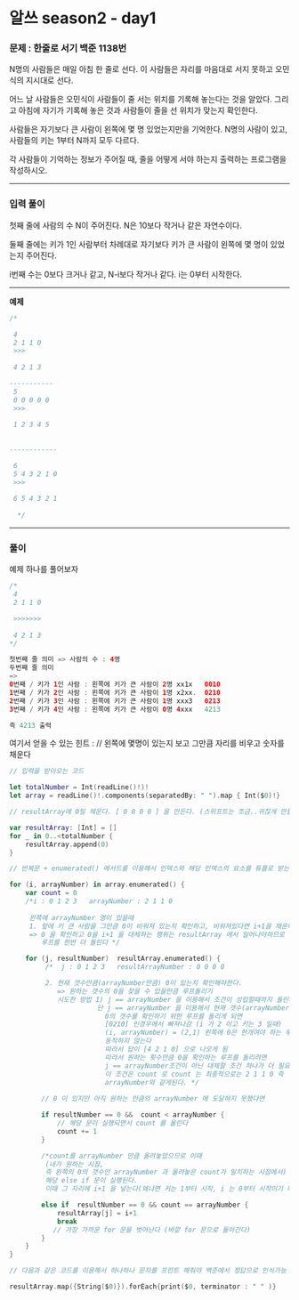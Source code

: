 # 알쓰  season2 - day1

### 문제 : 한줄로 서기 백준 1138번

N명의 사람들은 매일 아침 한 줄로 선다. 이 사람들은 자리를 마음대로 서지 못하고 오민식의 지시대로 선다.

어느 날 사람들은 오민식이 사람들이 줄 서는 위치를 기록해 놓는다는 것을 알았다. 그리고 아침에 자기가 기록해 놓은 것과 사람들이 줄을 선 위치가 맞는지 확인한다.

사람들은 자기보다 큰 사람이 왼쪽에 몇 명 있었는지만을 기억한다. N명의 사람이 있고, 사람들의 키는 1부터 N까지 모두 다르다.

각 사람들이 기억하는 정보가 주어질 때, 줄을 어떻게 서야 하는지 출력하는 프로그램을 작성하시오.

---

### 입력 풀이

첫째 줄에 사람의 수 N이 주어진다. N은 10보다 작거나 같은 자연수이다.

둘째 줄에는 키가 1인 사람부터 차례대로 자기보다 키가 큰 사람이 왼쪽에 몇 명이 있었는지 주어진다.

i번째 수는 0보다 크거나 같고, N-i보다 작거나 같다. i는 0부터 시작한다.

---

**예제**

```swift
/*

 4
 2 1 1 0
 >>>
 
 4 2 1 3

-----------
 5
 0 0 0 0 0
 >>>
 
 1 2 3 4 5
 
 
------------ 

 6
 5 4 3 2 1 0
 >>>
 
 6 5 4 3 2 1
  
  */

```

---

### 풀이

예제 하나를 풀어보자 

```swift
/*
 4
 2 1 1 0

 >>>>>>>
 
 4 2 1 3
*/

첫번째 줄 의미 => 사람의 수 : 4명
두번째 줄 의미
=>
0번째 / 키가 1인 사람 : 왼쪽에 키가 큰 사람이 2명 xx1x   0010
1번째 / 키가 2인 사람 : 왼쪽에 키가 큰 사람이 1명 x2xx.  0210
2번째 / 키가 3인 사람 : 왼쪽에 키가 큰 사람이 1명 xxx3   0213
3번째 / 키가 4인 사람 : 왼쪽에 키가 큰 사람이 0명 4xxx   4213

즉 4213 출력
```

여기서 얻을 수 있는 힌트 : // 왼쪽에 몇명이 있는지 보고 그만큼 자리를 비우고 숫자를 채운다

```swift
// 입력을 받아오는 코드 

let totalNumber = Int(readLine()!)!
let array = readLine()!.components(separatedBy: " ").map { Int($0)!} 

// resultArray에 0일 채운다. [ 0 0 0 0 ] 을 만든다. (스위프트는 조금..귀찮게 만들어야함)

var resultArray: [Int] = []
for _ in 0..<totalNumber {
    resultArray.append(0)
}

// 반복문 + enumerated() 메서드를 이용해서 인덱스와 해당 인덱스의 요소를 튜플로 받는다. 

for (i, arrayNumber) in array.enumerated() {
    var count = 0
    /*i : 0 1 2 3   arrayNumber : 2 1 1 0
     
     왼쪽에 arrayNumber 명이 있을때
     1. 앞에 키 큰 사람을 그만큼 0이 비워져 있는지 확인하고, 비워져있다면 i+1을 채운다
     => 0 을 확인하고 0을 i+1 을 대체하는 행위는 resultArray 에서 일어나야하므로  
        루프를 한번 더 돌린다 */

    for (j, resultNumber)  resultArray.enumerated() {
         /*  j : 0 1 2 3   resultArrayNumber : 0 0 0 0

         2. 현재 갯수만큼(arrayNumber만큼) 0이 있는지 확인해야한다.  
            => 원하는 갯수의 0을 찾을 수 있을만큼 루프돌리기
            시도한 방법 1) j == arrayNumber 을 이용해서 조건이 성립할때까지 돌린다.
                      단 j == arrayNumber 을 이용해서 현재 갯수(arrayNumber) 만큼의  
                        0의 갯수를 확인하기 위한 루프를 돌리게 되면 
                        [0210] 인경우에서 빠져나감 (i 가 2 이고 키는 3 일때)
                        (i, arrayNumber) = (2,1) 왼쪽에 0은 한개여야 하는 루프에서  
                        동작하지 않는다
                        따라서 답이 [4 2 1 0] 으로 나오게 됨
                        따라서 원하는 횟수만큼 0을 확인하는 루프를 돌리려면
                        j == arrayNumber조건이 아닌 대체할 조건 하나가 더 필요하다
                        이 조건은 count 로 count 는 최종적으로는 2 1 1 0 즉 
                        arrayNumber와 같게된다. */
        
        // 0 이 있지만 아직 원하는 만큼의 arrayNumber 에 도달하지 못했다면

        if resultNumber == 0 &&  count < arrayNumber {
            // 해당 문이 실행되면서 count 를 올린다
            count += 1   
        }

        /*count를 arrayNumber 만큼 올려놓았으므로 이때  
         (내가 원하는 시점,  
         즉 왼쪽의 0의 갯수인 arrayNumber 과 올려놓은 count가 일치하는 시점에서)
         해당 else if 문이 실행된다.
         이때 그 자리에 i+1 을 넣는다(왜냐면 키는 1부터 시작, i 는 0부터 시작이기 때문이다)*/

        else if  resultNumber == 0 && count == arrayNumber {
            resultArray[j] = i+1
            break
           // 가장 가까운 for 문을 벗어난다 (바깥 for 문으로 돌아간다) 
        }
    }
}

// 다음과 같은 코드를 이용해서 하나하나 문자를 프린트 해줘야 백준에서 정답으로 인식가능 

resultArray.map({String($0)}).forEach{print($0, terminator : " " )}
```
